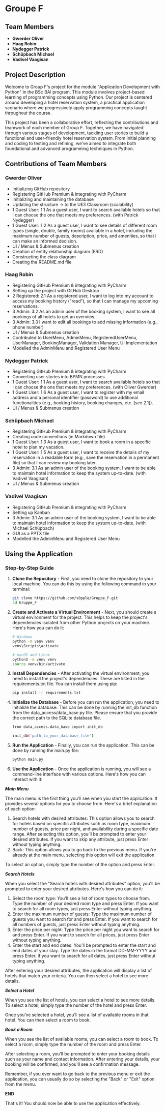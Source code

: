 # Groupe F

## Team Members
- **Gwerder Oliver**
- **Haag Robin**
- **Nydegger Patrick**
- **Schüpbach Michael**
- **Vadivel Vaagisan**

## Project Description
Welcome to Group F's project for the module "Application Development with Python" in the BSc BAI program. This module involves project-based learning of programming concepts using Python. Our project is centered around developing a hotel reservation system, a practical application scenario where we progressively apply programming concepts taught throughout the course.

This project has been a collaborative effort, reflecting the contributions and teamwork of each member of Group F. Together, we have navigated through various stages of development, tackling user stories to build a functional and user-friendly hotel reservation system. From initial planning and coding to testing and refining, we've aimed to integrate both foundational and advanced programming techniques in Python.

## Contributions of Team Members

### Gwerder Oliver
- Initializing GitHub repository
- Registering GitHub Premium & integrating with PyCharm
- Initializing and maintaining the database
- Updating the structure -> to the UE3 Classroom (scalability)
- 1 Guest User: 1.1 As a guest user, I want to search available hotels so that I can choose the one that meets my preferences. (with Patrick Nydegger)
- 1 Guest User: 1.2 As a guest user, I want to see details of different room types (single, double, family rooms) available in a hotel, including the maximum number of guests, description, price, and amenities, so that I can make an informed decision.
- UI / Menus & Submenus creation
- Creation of entity relationship diagram (ERD)
- Constructing the class diagram
- Creating the README.md file

### Haag Robin
- Registering GitHub Premium & integrating with PyCharm
- Setting up the project with GitHub Desktop
- 2 Registered: 2.1 As a registered user, I want to log into my account to access my booking history ("read"), so that I can manage my upcoming reservations.
- 3 Admin: 3.2 As an admin user of the booking system, I want to see all bookings of all hotels to get an overview.
- 3 Admin: 3.3 I want to edit all bookings to add missing information (e.g., phone number)
- UI / Menus & Submenus creation
- Contributed to UserMenu, AdminMenu, RegisteredUserMenu, UserManager, BookingManager, Validation Manager, UI Implementation
- Modelled the AdminMenu and Registered User Menu

### Nydegger Patrick
- Registering GitHub Premium & integrating with PyCharm
- Converting user stories into BPMN processes
- 1 Guest User: 1.1 As a guest user, I want to search available hotels so that I can choose the one that meets my preferences. (with Oliver Gwerder)
- 1 Guest User: 1.6 As a guest user, I want to register with my email address and a personal identifier (password) to use additional functionalities (e.g., booking history, booking changes, etc. [see 2.1]).
- UI / Menus & Submenus creation

### Schüpbach Michael
- Registering GitHub Premium & integrating with PyCharm
- Creating code conventions (in Markdown file)
- 1 Guest User: 1.3 As a guest user, I want to book a room in a specific hotel to plan my vacation.
- 1 Guest User: 1.5 As a guest user, I want to receive the details of my reservation in a readable form (e.g., save the reservation in a permanent file) so that I can review my booking later.
- 3 Admin: 3.1 As an admin user of the booking system, I want to be able to maintain hotel information to keep the system up-to-date. (with Vadivel Vaagisan)
- UI / Menus & Submenus creation

### Vadivel Vaagisan
- Registering GitHub Premium & integrating with PyCharm
- Setting up Kanban
- 3 Admin: 3.1 As an admin user of the booking system, I want to be able to maintain hotel information to keep the system up-to-date. (with Michael Schüpbach)
- GUI as a PPTX file
- Modelled the AdminMenu and Registered User Menu 

## Using the Application

### Step-by-Step Guide

1. **Clone the Repository** -
First, you need to clone the repository to your local machine. You can do this by using the following command in your terminal:
   ```bash
   git clone https://github.com/s0pple/Gruppe_F.git
   cd Gruppe_F

2. **Create and Activate a Virtual Environment** -
Next, you should create a virtual environment for the project. This helps to keep the project's dependencies isolated from other Python projects on your machine. Here's how you can do it:

   ```bash
   # Windows
   python -m venv venv
   venv\Scripts\activate
   
   # macOS and Linux
   python3 -m venv venv
   source venv/bin/activate

3. **Install Dependencies** -
After activating the virtual environment, you need to install the project's dependencies. These are listed in the requirements.txt file. You can install them using pip:

   ```bash
   pip install -r requirements.txt
   
4. **Initialize the Database** -
Before you can run the application, you need to initialize the database. This can be done by running the init_db function from the data_access/data_base.py file. Please ensure that you provide the correct path to the SQLite database file.

   ```bash
   from data_access.data_base import init_db

   init_db('path_to_your_database_file')

5. **Run the Application** -
Finally, you can run the application. This can be done by running the main.py file:

   ```bash
   python main.py

6. **Use the Application** -
Once the application is running, you will see a command-line interface with various options. Here's how you can interact with it:  

***Main Menu***

The main menu is the first thing you'll see when you start the application. It provides several options for you to choose from. Here's a brief explanation of each option:

1. Search hotels with desired attributes: This option allows you to search for hotels based on specific attributes such as room type, maximum number of guests, price per night, and availability during a specific date range. After selecting this option, you'll be prompted to enter your desired attributes. If you want to skip any attribute, just press Enter without typing anything.  
2. Back: This option allows you to go back to the previous menu. If you're already at the main menu, selecting this option will exit the application.  

To select an option, simply type the number of the option and press Enter.  

***Search Hotels***

When you select the "Search hotels with desired attributes" option, you'll be prompted to enter your desired attributes. Here's how you can do it:

1. Select the room type: You'll see a list of room types to choose from. Type the number of your desired room type and press Enter. If you want to search for all room types, just press Enter without typing anything.  
2. Enter the maximum number of guests: Type the maximum number of guests you want to search for and press Enter. If you want to search for all numbers of guests, just press Enter without typing anything.  
3. Enter the price per night: Type the price per night you want to search for and press Enter. If you want to search for all prices, just press Enter without typing anything.  
4. Enter the start and end dates: You'll be prompted to enter the start and end dates of your stay. Type the dates in the format DD-MM-YYYY and press Enter. If you want to search for all dates, just press Enter without typing anything.  

After entering your desired attributes, the application will display a list of hotels that match your criteria. You can then select a hotel to see more details.  

***Select a Hotel***

When you see the list of hotels, you can select a hotel to see more details. To select a hotel, simply type the number of the hotel and press Enter.

Once you've selected a hotel, you'll see a list of available rooms in that hotel. You can then select a room to book.  

***Book a Room***

When you see the list of available rooms, you can select a room to book. To select a room, simply type the number of the room and press Enter.

After selecting a room, you'll be prompted to enter your booking details such as your name and contact information. After entering your details, your booking will be confirmed, and you'll see a confirmation message.

Remember, if you ever want to go back to the previous menu or exit the application, you can usually do so by selecting the "Back" or "Exit" option from the menu.  



**END**

That's it! You should now be able to use the application effectively.